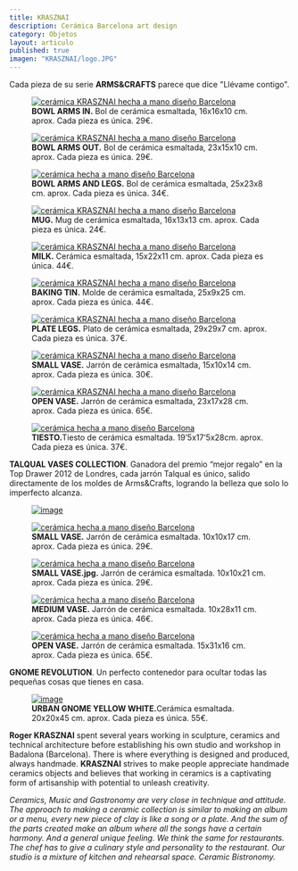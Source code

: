 ```yaml
---
title: KRASZNAI
description: Cerámica Barcelona art design
category: Objetos
layout: articulo
published: true
imagen: "KRASZNAI/logo.JPG"
---
```

Cada pieza de su serie **ARMS&CRAFTS** parece que dice "Llévame contigo".

<div class="figure-group">
<figure>
	<a href="/images/KRASZNAI/ARMSIN.jpg"><img src="/images/KRASZNAI/ARMSIN.jpg" alt="cerámica KRASZNAI hecha a mano diseño Barcelona"></a>
	<figcaption> <b>BOWL ARMS IN.</b> Bol de cerámica esmaltada, 16x16x10 cm. aprox. Cada pieza es única. 29€.</figcaption>
</figure>


<figure>
	<a href="/images/KRASZNAI/ARMSOUT.jpg"><img src="/images/KRASZNAI/ARMSOUT.jpg" alt="cerámica KRASZNAI hecha a mano diseño Barcelona"></a>
	<figcaption> <b>BOWL ARMS OUT.</b> Bol de cerámica esmaltada, 23x15x10 cm. aprox. Cada pieza es única. 29€.</figcaption>
</figure>


<figure>
	<a href="/images/KRASZNAI/ARMSANDLEGS.jpg"><img src="/images/KRASZNAI/ARMSANDLEGS.jpg" alt="cerámica hecha a mano diseño Barcelona"></a> 
	<figcaption> <b> BOWL ARMS AND LEGS.</b> Bol de cerámica esmaltada, 25x23x8 cm. aprox. Cada pieza es única. 34€. </figcaption>
</figure>


<figure>
	<a href="/images/KRASZNAI/MUG.jpg"><img src="/images/KRASZNAI/MUG.jpg" alt="cerámica KRASZNAI hecha a mano diseño Barcelona"></a> 
	<figcaption> <b>MUG.</b> Mug de cerámica esmaltada, 16x13x13 cm. aprox. Cada pieza es única. 24€. </figcaption>
</figure>


<figure>
	<a href="/images/KRASZNAI/MILK.jpg"><img src="/images/KRASZNAI/MILK.jpg" alt="cerámica KRASZNAI hecha a mano diseño Barcelona"></a> 
	<figcaption> <b>MILK.</b> Cerámica esmaltada, 15x22x11 cm. aprox. Cada pieza es única. 44€.</figcaption>
</figure>


<figure>
	<a href="/images/KRASZNAI/BAKING.jpg"><img src="/images/KRASZNAI/BAKING.jpg" alt="cerámica KRASZNAI hecha a mano diseño Barcelona"></a> 
	<figcaption> <b>BAKING TIN.</b> Molde de cerámica esmaltada, 25x9x25 cm. aprox. Cada pieza es única. 44€. </figcaption>
</figure>

<figure>
	<a href="/images/KRASZNAI/PLATELEGS.jpg"><img src="/images/KRASZNAI/PLATELEGS.jpg" alt="cerámica KRASZNAI hecha a mano diseño Barcelona"></a> 
	<figcaption> <b>PLATE LEGS.</b> Plato de cerámica esmaltada, 29x29x7 cm. aprox. Cada pieza es única. 37€.</figcaption>
</figure>

<figure>
	<a href="/images/KRASZNAI/SMALLVASE.jpg"><img src="/images/KRASZNAI/SMALLVASE.jpg" alt="cerámica KRASZNAI hecha a mano diseño Barcelona"></a> 
	<figcaption> <b>SMALL VASE.</b> Jarrón de cerámica esmaltada, 15x10x14 cm. aprox. Cada pieza es única. 30€. </figcaption>
</figure>

<figure>
	<a href="/images/KRASZNAI/OPENVASE.jpg"><img src="/images/KRASZNAI/OPENVASE.jpg" alt="cerámica KRASZNAI hecha a mano diseño Barcelona"></a> 
	<figcaption> <b>OPEN VASE.</b> Jarrón de cerámica esmaltada, 23x17x28 cm. aprox. Cada pieza es única. 65€. </figcaption>
</figure>

<figure>
	<a href="/images/KRASZNAI/TIESTO.jpg"><img src="/images/KRASZNAI/TIESTO.jpg" alt="cerámica hecha a mano diseño Barcelona"></a> 
	<figcaption><b>TIESTO.</b>Tiesto de cerámica esmaltada. 19’5x17’5x28cm. aprox. Cada pieza es única. 37€. </figcaption>
</figure>
</div>

**TALQUAL VASES COLLECTION**. Ganadora del  premio “mejor regalo” en la Top Drawer 2012 de Londres, cada jarrón Talqual es único, salido directamente de los moldes de Arms&Crafts, logrando la belleza que solo lo imperfecto alcanza.

<figure>
	<a href="/images/KRASZNAI/TALQUAL.jpg"><img src="/images/KRASZNAI/TALQUAL.jpg" alt="image"></a>
</figure>


<div class="figure-group">
<figure>
	<a href="/images/KRASZNAI/SMALLVASE2.jpg"><img src="/images/KRASZNAI/SMALLVASE2.jpg "alt="cerámica hecha a mano diseño Barcelona"></a> 
	<figcaption><b>SMALL VASE.</b> Jarrón de cerámica esmaltada. 10x10x17 cm. aprox. Cada pieza es única. 29€. </figcaption>
</figure>

<figure>
	<a href="/images/KRASZNAI/SMALLVASE3.jpg"><img src="/images/KRASZNAI/SMALLVASE3.jpg " alt="cerámica hecha a mano diseño Barcelona"></a> 
	<figcaption><b>SMALL VASE.jpg.</b> Jarrón de cerámica esmaltada. 10x10x21 cm. aprox. Cada pieza es única. 29€. </figcaption>
</figure>

<figure>
	<a href="/images/KRASZNAI/MEDIUMVASE.jpg"><img src="/images/KRASZNAI/MEDIUMVASE.jpg" alt="cerámica hecha a mano diseño Barcelona"></a> 
	<figcaption><b>MEDIUM VASE.</b> Jarrón de cerámica esmaltada. 10x28x11 cm. aprox. Cada pieza es única. 46€. </figcaption>
</figure>

<figure>
	<a href="/images/KRASZNAI/OPENVASE2.jpg"><img src="/images/KRASZNAI/OPENVASE2.jpg" alt="cerámica hecha a mano diseño Barcelona"></a> 
	<figcaption><b>OPEN VASE.</b> Jarrón de cerámica esmaltada. 15x31x16 cm. aprox. Cada pieza es única. 65€. </figcaption>
</figure>
</div>


**GNOME REVOLUTION**. Un perfecto contenedor para ocultar todas las pequeñas cosas que tienes en casa.

<figure>
	<a href="/images/KRASZNAI/GNOME.jpg"><img src="/images/KRASZNAI/GNOME.jpg" alt="image"></a>
<figcaption><b>URBAN GNOME YELLOW WHITE.</b>Cerámica esmaltada. 20x20x45 cm. aprox. Cada pieza es única. 55€. </figcaption>
</figure>


**Roger KRASZNAI** spent several years working in sculpture, ceramics and technical architecture before establishing his own studio and workshop in Badalona (Barcelona). There is where everything is designed and produced, always handmade. **KRASZNAI** strives to make people appreciate handmade ceramics objects and believes that working in ceramics is a captivating form of artisanship with potential to unleash creativity.

_Ceramics, Music and Gastronomy are very close in technique and attitude. The approach to making a ceramic collection is similar to making an album or a menu, every new piece of clay is like a song or a plate. And the sum of the parts created make an album where all the songs have a certain harmony. And a general unique feeling. We think the same for restaurants. The chef has to give a culinary style and personality to the restaurant. Our studio is a mixture of kitchen and rehearsal space. Ceramic Bistronomy._
